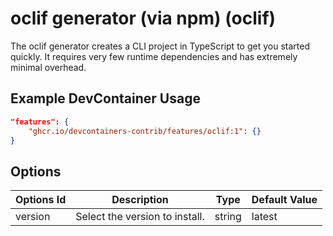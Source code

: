 
# oclif generator (via npm) (oclif)

The oclif generator creates a CLI project in TypeScript to get you started quickly. It requires very few runtime dependencies and has extremely minimal overhead.

## Example DevContainer Usage

```json
"features": {
    "ghcr.io/devcontainers-contrib/features/oclif:1": {}
}
```

## Options

| Options Id | Description | Type | Default Value |
|-----|-----|-----|-----|
| version | Select the version to install. | string | latest |


